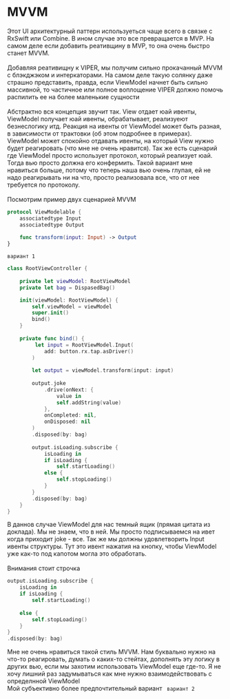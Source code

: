 # MVVM

Этот UI архитектурный паттерн используеться чаще всего в связке с RxSwift или Combine. В ином случае это все превращается в MVP. 
На самом деле если добавить реативщину в MVP, то она очень быстро станет MVVM. \
\
Добавляя реативищну к VIPER, мы получим сильно прокачанный MVVM с блэкджэком и интеркаторами. На самом деле такую солянку даже страшно представить, правда, если ViewModel начнет быть сильно массивной, то частичное или полное воплощение VIPER должно помочь распилить ее на более маленькие сущности \
\
Абстрактно вся концепция звучит так. View отдает юай ивенты, ViewModel получает юай ивенты, обрабатывает, реализуеют безнеслогику итд. Реакция на ивенты от ViewModel может быть разная, в зависимости от трактовки (об этом подробнее в примерах). ViewModel может спокойно отдавать ивенты, на который View нужно будет реагировать (что мне не очень нравится). Так же есть сценарий где ViewModel просто использует протокол, который реализует юай. Тогда вью просто должна его конфермить. Такой вариант мне нравиться больше, потому что теперь наша вью очень глупая, ей не надо реагирывать ни на что, просто реализовала все, что от нее требуется по протоколу. \
\
Посмотрим пример двух сценарией MVVM
```swift
protocol ViewModelable {
    associatedtype Input
    associatedtype Output
    
    func transform(input: Input) -> Output
}
````

```вариант 1```
```swift 
class RootViewController {
  
    private let viewModel: RootViewModel
    private let bag = DispasedBag()

    init(viewModel: RootViewModel) {
        self.viewModel = viewModel
        super.init()
        bind()
    }
    
    private func bind() {
         let input = RootViewModel.Input(
            add: button.rx.tap.asDriver()
        )
        
        let output = viewModel.transform(input: input)
    
        output.joke
            .drive(onNext: {
                value in
                self.addString(value)
            },
            onCompleted: nil,
            onDisposed: nil
        )
        .disposed(by: bag)
        
        output.isLoading.subscribe {
            isLoading in
            if isLoading {
                self.startLoading()
            else {
                self.stopLoading()
            }
        }
        .disposed(by: bag)
    }
}
```
В даннов случае ViewModel для нас темный ящик (прямая цитата из доклада). Мы не знаем, что в ней. Мы просто подписываемся на ивет когда приходит joke - все. Так же мы должны удовлетворить Input ивенты структуры. Тут это ивент нажатия на кнопку, чтобы ViewModel уже как-то под капотом могла это обработать. \
\
Внимания стоит строчка 
```swift 
output.isLoading.subscribe {
    isLoading in
    if isLoading {
        self.startLoading()
    
    else {
        self.stopLoading()
    }
}
.disposed(by: bag)
```
Мне не очень нравиться такой стиль MVVM. Нам буквально нужно на что-то реагировать, думать о каких-то стейтах, дополнять эту логику в других вью, если мы захотим использовать ViewModel еще где-то. Я не хочу лишний раз задумываться как мне нужно взаимодействовать с определнной ViewModel \
Мой субъективно более предпочтительный вариант
``` вариант 2```
